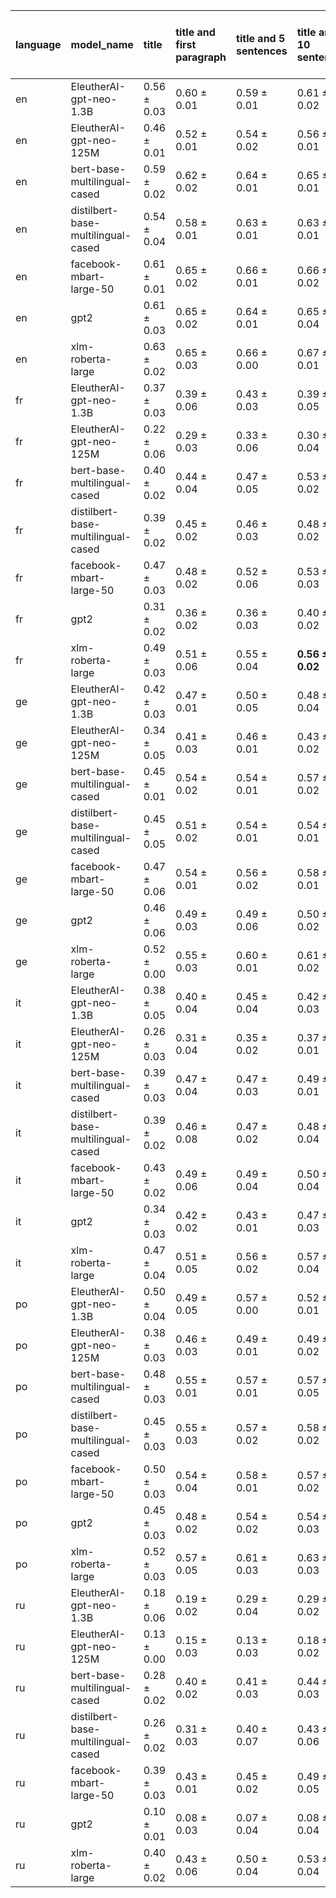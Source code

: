 | language   | model_name                         | title           | title and first paragraph   | title and 5 sentences   | title and 10 sentences   | title and first sentence each paragraph   | raw text            |
|:-----------|:-----------------------------------|:----------------|:----------------------------|:------------------------|:-------------------------|:------------------------------------------|:--------------------|
| en         | EleutherAI-gpt-neo-1.3B            | 0.56 $\pm$ 0.03 | 0.60 $\pm$ 0.01             | 0.59 $\pm$ 0.01         | 0.61 $\pm$ 0.02          | 0.60 $\pm$ 0.01                           | 0.62 $\pm$ 0.02     |
| en         | EleutherAI-gpt-neo-125M            | 0.46 $\pm$ 0.01 | 0.52 $\pm$ 0.01             | 0.54 $\pm$ 0.02         | 0.56 $\pm$ 0.01          | 0.56 $\pm$ 0.01                           | 0.54 $\pm$ 0.02     |
| en         | bert-base-multilingual-cased       | 0.59 $\pm$ 0.02 | 0.62 $\pm$ 0.02             | 0.64 $\pm$ 0.01         | 0.65 $\pm$ 0.01          | 0.64 $\pm$ 0.03                           | 0.65 $\pm$ 0.02     |
| en         | distilbert-base-multilingual-cased | 0.54 $\pm$ 0.04 | 0.58 $\pm$ 0.01             | 0.63 $\pm$ 0.01         | 0.63 $\pm$ 0.01          | 0.64 $\pm$ 0.01                           | 0.63 $\pm$ 0.01     |
| en         | facebook-mbart-large-50            | 0.61 $\pm$ 0.01 | 0.65 $\pm$ 0.02             | 0.66 $\pm$ 0.01         | 0.66 $\pm$ 0.02          | 0.66 $\pm$ 0.01                           | 0.66 $\pm$ 0.01     |
| en         | gpt2                               | 0.61 $\pm$ 0.03 | 0.65 $\pm$ 0.02             | 0.64 $\pm$ 0.01         | 0.65 $\pm$ 0.04          | 0.67 $\pm$ 0.03                           | **0.70 $\pm$ 0.00** |
| en         | xlm-roberta-large                  | 0.63 $\pm$ 0.02 | 0.65 $\pm$ 0.03             | 0.66 $\pm$ 0.00         | 0.67 $\pm$ 0.01          | 0.68 $\pm$ 0.01                           | 0.66 $\pm$ 0.01     |
| fr         | EleutherAI-gpt-neo-1.3B            | 0.37 $\pm$ 0.03 | 0.39 $\pm$ 0.06             | 0.43 $\pm$ 0.03         | 0.39 $\pm$ 0.05          | 0.42 $\pm$ 0.06                           | 0.40 $\pm$ 0.02     |
| fr         | EleutherAI-gpt-neo-125M            | 0.22 $\pm$ 0.06 | 0.29 $\pm$ 0.03             | 0.33 $\pm$ 0.06         | 0.30 $\pm$ 0.04          | 0.35 $\pm$ 0.03                           | 0.31 $\pm$ 0.02     |
| fr         | bert-base-multilingual-cased       | 0.40 $\pm$ 0.02 | 0.44 $\pm$ 0.04             | 0.47 $\pm$ 0.05         | 0.53 $\pm$ 0.02          | 0.51 $\pm$ 0.04                           | 0.54 $\pm$ 0.01     |
| fr         | distilbert-base-multilingual-cased | 0.39 $\pm$ 0.02 | 0.45 $\pm$ 0.02             | 0.46 $\pm$ 0.03         | 0.48 $\pm$ 0.02          | 0.48 $\pm$ 0.05                           | 0.51 $\pm$ 0.04     |
| fr         | facebook-mbart-large-50            | 0.47 $\pm$ 0.03 | 0.48 $\pm$ 0.02             | 0.52 $\pm$ 0.06         | 0.53 $\pm$ 0.03          | 0.52 $\pm$ 0.02                           | 0.55 $\pm$ 0.01     |
| fr         | gpt2                               | 0.31 $\pm$ 0.02 | 0.36 $\pm$ 0.02             | 0.36 $\pm$ 0.03         | 0.40 $\pm$ 0.02          | 0.44 $\pm$ 0.04                           | 0.46 $\pm$ 0.03     |
| fr         | xlm-roberta-large                  | 0.49 $\pm$ 0.03 | 0.51 $\pm$ 0.06             | 0.55 $\pm$ 0.04         | **0.56 $\pm$ 0.02**      | 0.53 $\pm$ 0.07                           | **0.56 $\pm$ 0.04** |
| ge         | EleutherAI-gpt-neo-1.3B            | 0.42 $\pm$ 0.03 | 0.47 $\pm$ 0.01             | 0.50 $\pm$ 0.05         | 0.48 $\pm$ 0.04          | 0.48 $\pm$ 0.01                           | 0.47 $\pm$ 0.02     |
| ge         | EleutherAI-gpt-neo-125M            | 0.34 $\pm$ 0.05 | 0.41 $\pm$ 0.03             | 0.46 $\pm$ 0.01         | 0.43 $\pm$ 0.02          | 0.44 $\pm$ 0.04                           | 0.39 $\pm$ 0.03     |
| ge         | bert-base-multilingual-cased       | 0.45 $\pm$ 0.01 | 0.54 $\pm$ 0.02             | 0.54 $\pm$ 0.01         | 0.57 $\pm$ 0.02          | 0.57 $\pm$ 0.02                           | 0.58 $\pm$ 0.03     |
| ge         | distilbert-base-multilingual-cased | 0.45 $\pm$ 0.05 | 0.51 $\pm$ 0.02             | 0.54 $\pm$ 0.01         | 0.54 $\pm$ 0.01          | 0.52 $\pm$ 0.03                           | 0.57 $\pm$ 0.04     |
| ge         | facebook-mbart-large-50            | 0.47 $\pm$ 0.06 | 0.54 $\pm$ 0.01             | 0.56 $\pm$ 0.02         | 0.58 $\pm$ 0.01          | 0.58 $\pm$ 0.02                           | **0.62 $\pm$ 0.03** |
| ge         | gpt2                               | 0.46 $\pm$ 0.06 | 0.49 $\pm$ 0.03             | 0.49 $\pm$ 0.06         | 0.50 $\pm$ 0.02          | 0.51 $\pm$ 0.02                           | 0.50 $\pm$ 0.04     |
| ge         | xlm-roberta-large                  | 0.52 $\pm$ 0.00 | 0.55 $\pm$ 0.03             | 0.60 $\pm$ 0.01         | 0.61 $\pm$ 0.02          | 0.58 $\pm$ 0.00                           | **0.62 $\pm$ 0.01** |
| it         | EleutherAI-gpt-neo-1.3B            | 0.38 $\pm$ 0.05 | 0.40 $\pm$ 0.04             | 0.45 $\pm$ 0.04         | 0.42 $\pm$ 0.03          | 0.42 $\pm$ 0.03                           | 0.43 $\pm$ 0.03     |
| it         | EleutherAI-gpt-neo-125M            | 0.26 $\pm$ 0.03 | 0.31 $\pm$ 0.04             | 0.35 $\pm$ 0.02         | 0.37 $\pm$ 0.01          | 0.35 $\pm$ 0.01                           | 0.34 $\pm$ 0.02     |
| it         | bert-base-multilingual-cased       | 0.39 $\pm$ 0.03 | 0.47 $\pm$ 0.04             | 0.47 $\pm$ 0.03         | 0.49 $\pm$ 0.01          | 0.51 $\pm$ 0.05                           | 0.53 $\pm$ 0.03     |
| it         | distilbert-base-multilingual-cased | 0.39 $\pm$ 0.02 | 0.46 $\pm$ 0.08             | 0.47 $\pm$ 0.02         | 0.48 $\pm$ 0.04          | 0.46 $\pm$ 0.02                           | 0.52 $\pm$ 0.05     |
| it         | facebook-mbart-large-50            | 0.43 $\pm$ 0.02 | 0.49 $\pm$ 0.06             | 0.49 $\pm$ 0.04         | 0.50 $\pm$ 0.04          | 0.53 $\pm$ 0.01                           | **0.59 $\pm$ 0.01** |
| it         | gpt2                               | 0.34 $\pm$ 0.03 | 0.42 $\pm$ 0.02             | 0.43 $\pm$ 0.01         | 0.47 $\pm$ 0.03          | 0.45 $\pm$ 0.03                           | 0.50 $\pm$ 0.02     |
| it         | xlm-roberta-large                  | 0.47 $\pm$ 0.04 | 0.51 $\pm$ 0.05             | 0.56 $\pm$ 0.02         | 0.57 $\pm$ 0.04          | 0.54 $\pm$ 0.04                           | 0.58 $\pm$ 0.03     |
| po         | EleutherAI-gpt-neo-1.3B            | 0.50 $\pm$ 0.04 | 0.49 $\pm$ 0.05             | 0.57 $\pm$ 0.00         | 0.52 $\pm$ 0.01          | 0.54 $\pm$ 0.02                           | 0.50 $\pm$ 0.01     |
| po         | EleutherAI-gpt-neo-125M            | 0.38 $\pm$ 0.03 | 0.46 $\pm$ 0.03             | 0.49 $\pm$ 0.01         | 0.49 $\pm$ 0.02          | 0.49 $\pm$ 0.06                           | 0.43 $\pm$ 0.03     |
| po         | bert-base-multilingual-cased       | 0.48 $\pm$ 0.03 | 0.55 $\pm$ 0.01             | 0.57 $\pm$ 0.01         | 0.57 $\pm$ 0.05          | 0.60 $\pm$ 0.04                           | 0.60 $\pm$ 0.01     |
| po         | distilbert-base-multilingual-cased | 0.45 $\pm$ 0.03 | 0.55 $\pm$ 0.03             | 0.57 $\pm$ 0.02         | 0.58 $\pm$ 0.02          | 0.55 $\pm$ 0.01                           | 0.59 $\pm$ 0.01     |
| po         | facebook-mbart-large-50            | 0.50 $\pm$ 0.03 | 0.54 $\pm$ 0.04             | 0.58 $\pm$ 0.01         | 0.57 $\pm$ 0.02          | 0.62 $\pm$ 0.03                           | 0.64 $\pm$ 0.03     |
| po         | gpt2                               | 0.45 $\pm$ 0.03 | 0.48 $\pm$ 0.02             | 0.54 $\pm$ 0.02         | 0.54 $\pm$ 0.03          | 0.56 $\pm$ 0.04                           | 0.57 $\pm$ 0.01     |
| po         | xlm-roberta-large                  | 0.52 $\pm$ 0.03 | 0.57 $\pm$ 0.05             | 0.61 $\pm$ 0.03         | 0.63 $\pm$ 0.03          | 0.64 $\pm$ 0.04                           | **0.67 $\pm$ 0.03** |
| ru         | EleutherAI-gpt-neo-1.3B            | 0.18 $\pm$ 0.06 | 0.19 $\pm$ 0.02             | 0.29 $\pm$ 0.04         | 0.29 $\pm$ 0.02          | 0.28 $\pm$ 0.03                           | 0.21 $\pm$ 0.03     |
| ru         | EleutherAI-gpt-neo-125M            | 0.13 $\pm$ 0.00 | 0.15 $\pm$ 0.03             | 0.13 $\pm$ 0.03         | 0.18 $\pm$ 0.02          | 0.16 $\pm$ 0.01                           | 0.13 $\pm$ 0.04     |
| ru         | bert-base-multilingual-cased       | 0.28 $\pm$ 0.02 | 0.40 $\pm$ 0.02             | 0.41 $\pm$ 0.03         | 0.44 $\pm$ 0.03          | 0.47 $\pm$ 0.02                           | 0.50 $\pm$ 0.07     |
| ru         | distilbert-base-multilingual-cased | 0.26 $\pm$ 0.02 | 0.31 $\pm$ 0.03             | 0.40 $\pm$ 0.07         | 0.43 $\pm$ 0.06          | 0.41 $\pm$ 0.04                           | 0.44 $\pm$ 0.05     |
| ru         | facebook-mbart-large-50            | 0.39 $\pm$ 0.03 | 0.43 $\pm$ 0.01             | 0.45 $\pm$ 0.02         | 0.49 $\pm$ 0.05          | 0.47 $\pm$ 0.02                           | **0.54 $\pm$ 0.02** |
| ru         | gpt2                               | 0.10 $\pm$ 0.01 | 0.08 $\pm$ 0.03             | 0.07 $\pm$ 0.04         | 0.08 $\pm$ 0.04          | 0.13 $\pm$ 0.07                           | 0.12 $\pm$ 0.04     |
| ru         | xlm-roberta-large                  | 0.40 $\pm$ 0.02 | 0.43 $\pm$ 0.06             | 0.50 $\pm$ 0.04         | 0.53 $\pm$ 0.04          | 0.51 $\pm$ 0.06                           | 0.49 $\pm$ 0.03     |
